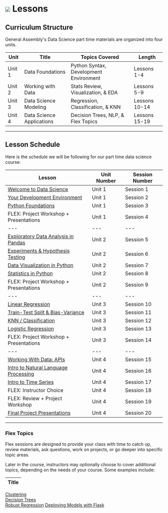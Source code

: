 # ![](https://ga-dash.s3.amazonaws.com/production/assets/logo-9f88ae6c9c3871690e33280fcf557f33.png) Lessons


<a id='course'></a>
## Curriculum Structure

General Assembly's Data Science part time materials are organized into four units.

| Unit   | Title  | Topics Covered  | Length | 
| ---    | ---    |  ---     | ---    |
| Unit 1 | Data Foundations               | Python Syntax, Development Environment | Lessons 1-4 |
| Unit 2 | Working with Data              | Stats Review, Visualization, & EDA     | Lessons 5-9  | 
| Unit 3 | Data Science Modeling          | Regression, Classification, & KNN      | Lessons 10-14  | 
| Unit 4 | Data Science Applications      | Decision Trees, NLP, & Flex Topics     | Lessons 15-19  | 

---

<a id='schedule'></a>
## Lesson Schedule

Here is the schedule we will be following for our part time data science course:

Lesson  | Unit Number | Session Number |
--- | ---  | ---  |
[Welcome to Data Science][1-1A]                 | Unit 1 | Session 1 |
[Your Development Environment][1-1B]            | Unit 1 | Session 2 | 
[Python Foundations][1-1C]                      | Unit 1 | Session 3 |  
FLEX: Project Workshop + Presentations          | Unit 1 | Session 4 | 
--- | ---  | ---  |
[Exploratory Data Analysis in Pandas][1-1E]     | Unit 2 | Session 5 | 
[Experiments & Hypothesis Testing][1-1F]        | Unit 2 | Session 6 | 
[Data Visualization in Python][1-1G]            | Unit 2 | Session 7 | 
[Statistics in Python][1-1H]                    | Unit 2 | Session 8 | 
FLEX: Project Workshop + Presentations          | Unit 2 | Session 9 | 
--- | ---  | ---  |
[Linear Regression][1-1J]                       | Unit 3 | Session 10 | 
[Train-Test Split & Bias-Variance][1-1K]        | Unit 3 | Session 11 | 
[KNN / Classification][1-1L]                    | Unit 3 | Session 12 | 
[Logistic Regression][1-1M]                     | Unit 3 | Session 13 | 
FLEX: Project Workshop + Presentations          | Unit 3 | Session 14 | 
--- | ---  | ---  |
[Working With Data: APIs][1-1O]                 | Unit 4 | Session 15 | 
[Intro to Natural Language Processing][1-1P]    | Unit 4 | Session 16 | 
[Intro to Time Series][1-1Q]                    | Unit 4 | Session 17 | 
FLEX: Instructor Choice                         | Unit 4 | Session 18 | 
FLEX: Review + Project Workshop                 | Unit 4 | Session 19 | 
[Final Project Presentations][1-1T]             | Unit 4 | Session 20 | 

[1-1A]: ./required/welcome-to-data-science/
[1-1B]: ./required/development-environment/
[1-1C]: ./required/python-foundations/

[1-1E]: ./required/exploratory-data-analysis/
[1-1F]: ./required/experiments-hypothesis-tests/
[1-1G]: ./required/data-visualization/
[1-1H]: ./required/statistics-refresher/

[1-1J]: ./required/linear-regression/
[1-1K]: ./required/train-test-split-bias-variance/
[1-1L]: ./required/knn-classification/
[1-1M]: ./required/logistic-regression/

[1-1O]: ./required/working-with-api-data/
[1-1P]: ./required/natural-language-processing/
[1-1Q]: ./required/time-series-data/

[1-1T]: ../projects/required/project-final/


---

### Flex Topics

Flex sessions are designed to provide your class with time to catch up, review materials, ask questions, work on projects, or go deeper into specific topic areas.

Later in the course, instructors may optionally choose to cover additional topics, depending on the needs of your course. Some examples include:

Title  | 
--- | 
[Clustering][2-1A]       
[Decision Trees][2-1B]       
[Robust Regression][2-1C] 
[Deploying Models with Flask][2-1D]

[2-1A]: ./optional/clustering/
[2-1B]: ./optional/decision-trees/
[2-1C]: ./optional/robust-regression/
[2-1D]: ./optional/deploying-models-flask/
